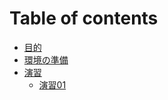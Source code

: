 # Table of contents

* [目的](README.md)
* [環境の準備](environment_prepare.md)
* [演習](exercises/README.md)
    * [演習01](exercises01/README.md)
